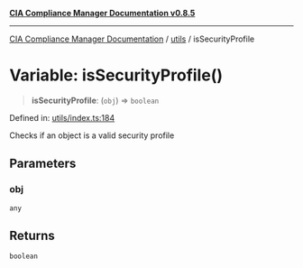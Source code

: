 [**CIA Compliance Manager Documentation v0.8.5**](../../README.md)

***

[CIA Compliance Manager Documentation](../../modules.md) / [utils](../README.md) / isSecurityProfile

# Variable: isSecurityProfile()

> **isSecurityProfile**: (`obj`) => `boolean`

Defined in: [utils/index.ts:184](https://github.com/Hack23/cia-compliance-manager/blob/b7c3bc9644fb5b9d82b5b184ba290206da25104b/src/utils/index.ts#L184)

Checks if an object is a valid security profile

## Parameters

### obj

`any`

## Returns

`boolean`
